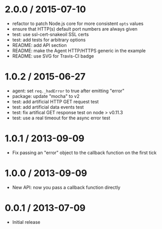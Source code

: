 
2.0.0 / 2015-07-10
==================

  * refactor to patch Node.js core for more consistent `opts` values
  * ensure that HTTP(s) default port numbers are always given
  * test: use ssl-cert-snakeoil SSL certs
  * test: add tests for arbitrary options
  * README: add API section
  * README: make the Agent HTTP/HTTPS generic in the example
  * README: use SVG for Travis-CI badge

1.0.2 / 2015-06-27
==================

  * agent: set `req._hadError` to true after emitting "error"
  * package: update "mocha" to v2
  * test: add artificial HTTP GET request test
  * test: add artificial data events test
  * test: fix artifical GET response test on node > v0.11.3
  * test: use a real timeout for the async error test

1.0.1 / 2013-09-09
==================

  * Fix passing an "error" object to the callback function on the first tick

1.0.0 / 2013-09-09
==================

  * New API: now you pass a callback function directly

0.0.1 / 2013-07-09
==================

  * Initial release
